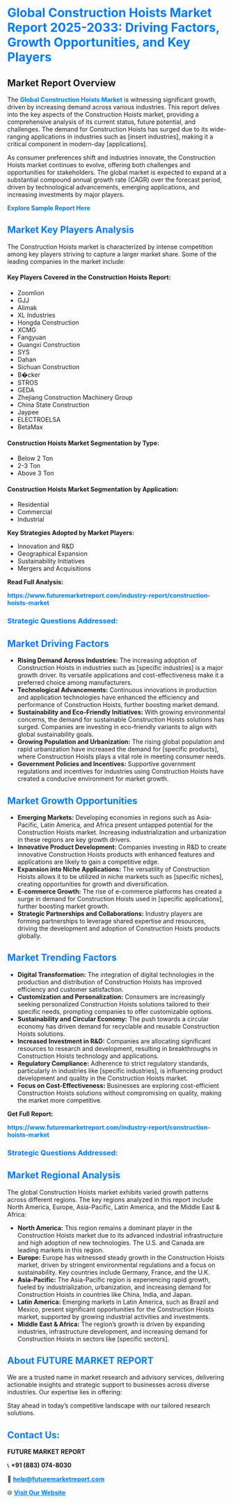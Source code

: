 <h1 style="color: #007BFF;">Global Construction Hoists Market Report 2025-2033: Driving Factors, Growth Opportunities, and Key Players</h1>

<section id="overview">
<h2>Market Report Overview</h2>
<p>The <a href="https://www.futuremarketreport.com/industry-report/construction-hoists-market" style="color: #007BFF; text-decoration: none;"><strong>Global Construction Hoists Market</strong></a> is witnessing significant growth, driven by increasing demand across various industries. This report delves into the key aspects of the Construction Hoists market, providing a comprehensive analysis of its current status, future potential, and challenges. The demand for Construction Hoists has surged due to its wide-ranging applications in industries such as [insert industries], making it a critical component in modern-day [applications].</p>
<p>As consumer preferences shift and industries innovate, the Construction Hoists market continues to evolve, offering both challenges and opportunities for stakeholders. The global market is expected to expand at a substantial compound annual growth rate (CAGR) over the forecast period, driven by technological advancements, emerging applications, and increasing investments by major players.</p>
</section>

<section id="overview">
<p><a href="https://www.futuremarketreport.com/request-sample/reportId=62671" style="color: #007BFF; text-decoration: none;"><strong>Explore Sample Report Here</strong></a></p>
</section>

<section id="key-players">
<h2 style="color: #007BFF;">Market Key Players Analysis</h2>
<p>The Construction Hoists market is characterized by intense competition among key players striving to capture a larger market share. Some of the leading companies in the market include:</p>
<h4>Key Players Covered in the Construction Hoists Report:</h4>
<ul><li>Zoomlion</li><li>GJJ</li><li>Alimak</li><li>XL Industries</li><li>Hongda Construction</li><li>XCMG</li><li>Fangyuan</li><li>Guangxi Construction</li><li>SYS</li><li>Dahan</li><li>Sichuan Construction</li><li>B�cker</li><li>STROS</li><li>GEDA</li><li>Zhejiang Construction Machinery Group</li><li>China State Construction</li><li>Jaypee</li><li>ELECTROELSA</li><li>BetaMax</li></ul>
<h4>Construction Hoists Market Segmentation by Type:</h4>
<ul><li>Below 2 Ton</li><li>2-3 Ton</li><li>Above 3 Ton</li></ul>

<h4>Construction Hoists Market Segmentation by Application:</h4>
<ul><li>Residential</li><li>Commercial</li><li>Industrial</li></ul>
<p><strong>Key Strategies Adopted by Market Players:</strong></p>
<ul>
<li>Innovation and R&D</li>
<li>Geographical Expansion</li>
<li>Sustainability Initiatives</li>
<li>Mergers and Acquisitions</li>
</ul>
</section>

<section>
<p><strong>Read Full Analysis: </strong></p><a href="https://www.futuremarketreport.com/industry-report/construction-hoists-market" style="color: #007BFF; text-decoration: none;"><strong>https://www.futuremarketreport.com/industry-report/construction-hoists-market</strong></a>
<h3 style="color: #007BFF;">Strategic Questions Addressed:</h3>
</section>

<section id="driving-factors">
<h2 style="color: #007BFF;">Market Driving Factors</h2>
<ul>
<li><strong>Rising Demand Across Industries:</strong> The increasing adoption of Construction Hoists in industries such as [specific industries] is a major growth driver. Its versatile applications and cost-effectiveness make it a preferred choice among manufacturers.</li>
<li><strong>Technological Advancements:</strong> Continuous innovations in production and application technologies have enhanced the efficiency and performance of Construction Hoists, further boosting market demand.</li>
<li><strong>Sustainability and Eco-Friendly Initiatives:</strong> With growing environmental concerns, the demand for sustainable Construction Hoists solutions has surged. Companies are investing in eco-friendly variants to align with global sustainability goals.</li>
<li><strong>Growing Population and Urbanization:</strong> The rising global population and rapid urbanization have increased the demand for [specific products], where Construction Hoists plays a vital role in meeting consumer needs.</li>
<li><strong>Government Policies and Incentives:</strong> Supportive government regulations and incentives for industries using Construction Hoists have created a conducive environment for market growth.</li>
</ul>
</section>

<section id="growth-opportunities">
<h2 style="color: #007BFF;">Market Growth Opportunities</h2>
<ul>
<li><strong>Emerging Markets:</strong> Developing economies in regions such as Asia-Pacific, Latin America, and Africa present untapped potential for the Construction Hoists market. Increasing industrialization and urbanization in these regions are key growth drivers.</li>
<li><strong>Innovative Product Development:</strong> Companies investing in R&D to create innovative Construction Hoists products with enhanced features and applications are likely to gain a competitive edge.</li>
<li><strong>Expansion into Niche Applications:</strong> The versatility of Construction Hoists allows it to be utilized in niche markets such as [specific niches], creating opportunities for growth and diversification.</li>
<li><strong>E-commerce Growth:</strong> The rise of e-commerce platforms has created a surge in demand for Construction Hoists used in [specific applications], further boosting market growth.</li>
<li><strong>Strategic Partnerships and Collaborations:</strong> Industry players are forming partnerships to leverage shared expertise and resources, driving the development and adoption of Construction Hoists products globally.</li>
</ul>
</section>

<section id="trending-factors">
<h2 style="color: #007BFF;">Market Trending Factors</h2>
<ul>
<li><strong>Digital Transformation:</strong> The integration of digital technologies in the production and distribution of Construction Hoists has improved efficiency and customer satisfaction.</li>
<li><strong>Customization and Personalization:</strong> Consumers are increasingly seeking personalized Construction Hoists solutions tailored to their specific needs, prompting companies to offer customizable options.</li>
<li><strong>Sustainability and Circular Economy:</strong> The push towards a circular economy has driven demand for recyclable and reusable Construction Hoists solutions.</li>
<li><strong>Increased Investment in R&D:</strong> Companies are allocating significant resources to research and development, resulting in breakthroughs in Construction Hoists technology and applications.</li>
<li><strong>Regulatory Compliance:</strong> Adherence to strict regulatory standards, particularly in industries like [specific industries], is influencing product development and quality in the Construction Hoists market.</li>
<li><strong>Focus on Cost-Effectiveness:</strong> Businesses are exploring cost-efficient Construction Hoists solutions without compromising on quality, making the market more competitive.</li>
</ul>
</section>

<section>
<p><strong>Get Full Report: </strong></p><a href="https://www.futuremarketreport.com/industry-report/construction-hoists-market" style="color: #007BFF; text-decoration: none;"><strong>https://www.futuremarketreport.com/industry-report/construction-hoists-market</strong></a>
<h3 style="color: #007BFF;">Strategic Questions Addressed:</h3>
</section>


<section id="regional-analysis">
<h2 style="color: #007BFF;">Market Regional Analysis</h2>
<p>The global Construction Hoists market exhibits varied growth patterns across different regions. The key regions analyzed in this report include North America, Europe, Asia-Pacific, Latin America, and the Middle East & Africa:</p>
<ul>
<li><strong>North America:</strong> This region remains a dominant player in the Construction Hoists market due to its advanced industrial infrastructure and high adoption of new technologies. The U.S. and Canada are leading markets in this region.</li>
<li><strong>Europe:</strong> Europe has witnessed steady growth in the Construction Hoists market, driven by stringent environmental regulations and a focus on sustainability. Key countries include Germany, France, and the U.K.</li>
<li><strong>Asia-Pacific:</strong> The Asia-Pacific region is experiencing rapid growth, fueled by industrialization, urbanization, and increasing demand for Construction Hoists in countries like China, India, and Japan.</li>
<li><strong>Latin America:</strong> Emerging markets in Latin America, such as Brazil and Mexico, present significant opportunities for the Construction Hoists market, supported by growing industrial activities and investments.</li>
<li><strong>Middle East & Africa:</strong> The region’s growth is driven by expanding industries, infrastructure development, and increasing demand for Construction Hoists in sectors like [specific sectors].</li>
</ul>
</section>

<footer>
<h2 style="color: #007BFF;">About FUTURE MARKET REPORT</h2>
<p>We are a trusted name in market research and advisory services, delivering actionable insights and strategic support to businesses across diverse industries. Our expertise lies in offering:</p>

<p>Stay ahead in today’s competitive landscape with our tailored research solutions.</p>

<h2 style="color: #007BFF;">Contact Us:</h2>
<p><strong>FUTURE MARKET REPORT</strong></p>
<p>📞 <strong>+91 (883) 074-8030</strong></p>
<p>📧 <strong><a href="mailto:help@futuremarketreport.com" style="color: #007BFF;">help@futuremarketreport.com</a></strong></p>
<p>🌐 <strong><a href="https://www.futuremarketreport.com/" style="color: #007BFF;">Visit Our Website</a></strong></p>
</footer>